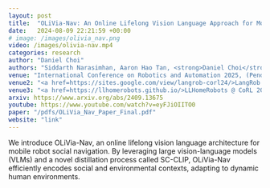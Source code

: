 ```yaml
---
layout: post
title:  "OLiVia-Nav: An Online Lifelong Vision Language Approach for Mobile Robot Social Navigation"
date:   2024-08-09 22:21:59 +00:00
# image: /images/olivia_nav.png
video: /images/olivia-nav.mp4
categories: research
author: "Daniel Choi"
authors: "Siddarth Narasimhan, Aaron Hao Tan, <strong>Daniel Choi</strong>, Goldie Nejat"
venue: "International Conference on Robotics and Automation 2025, (Pending)"
venue2: "<a href=https://sites.google.com/view/langrob-corl24/>LangRob @ CoRL 2024</a>: Workshop on Language and Robot Learning"
venue3: "<a href=https://llhomerobots.github.io/>LLHomeRobots @ CoRL 2024</a>: Workshop on Lifelong Learning for Home Robots <strong>(Spotlight)</strong>"
arxiv: https://www.arxiv.org/abs/2409.13675
youtube: https://www.youtube.com/watch?v=eyFJiOIITO0
paper: "/pdfs/OLiVia_Nav_Paper_Final.pdf"
website: "link"
---
```

We introduce OLiVia-Nav, an online lifelong vision language architecture for mobile robot social navigation. By leveraging large vision-language models (VLMs) and a novel distillation process called SC-CLIP, OLiVia-Nav efficiently encodes social and environmental contexts, adapting to dynamic human environments. 